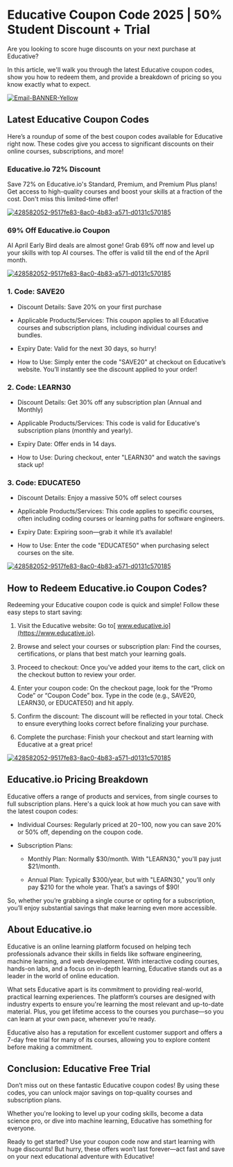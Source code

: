 # Educative Coupon Code 2025 | 50% Student Discount + Trial

Are you looking to score huge discounts on your next purchase at Educative?

In this article, we'll walk you through the latest Educative coupon codes, show you how to redeem them, and provide a breakdown of pricing so you know exactly what to expect.

[![Email-BANNER-Yellow](https://github.com/user-attachments/assets/1d957ca7-2615-47ea-8047-cd567edc6255)](https://www.educative.io)

## Latest Educative Coupon Codes

Here’s a roundup of some of the best coupon codes available for Educative right now. These codes give you access to significant discounts on their online courses, subscriptions, and more!

### Educative.io 72% Discount

Save 72% on Educative.io's Standard, Premium, and Premium Plus plans! Get access to high-quality courses and boost your skills at a fraction of the cost. Don't miss this limited-time offer!

[![428582052-9517fe83-8ac0-4b83-a571-d0131c570185](https://github.com/user-attachments/assets/c0616c2a-4362-4f55-baad-c644a20432cc)](https://www.educative.io/unlimited?aff=BbLr)

### 69% Off Educative.io Coupon

AI April Early Bird deals are almost gone! Grab 69% off now and level up your skills with top AI courses. The offer is valid till the end of the April month.

[![428582052-9517fe83-8ac0-4b83-a571-d0131c570185](https://github.com/user-attachments/assets/c0616c2a-4362-4f55-baad-c644a20432cc)](https://www.educative.io/unlimited?aff=BbLr)

### 1. Code: SAVE20

* Discount Details: Save 20% on your first purchase

* Applicable Products/Services: This coupon applies to all Educative courses and subscription plans, including individual courses and bundles.

* Expiry Date: Valid for the next 30 days, so hurry!

* How to Use: Simply enter the code "SAVE20" at checkout on Educative’s website. You’ll instantly see the discount applied to your order!

### 2. Code: LEARN30

* Discount Details: Get 30% off any subscription plan (Annual and Monthly)

* Applicable Products/Services: This code is valid for Educative's subscription plans (monthly and yearly).

* Expiry Date: Offer ends in 14 days.

* How to Use: During checkout, enter "LEARN30" and watch the savings stack up!

### 3. Code: EDUCATE50

* Discount Details: Enjoy a massive 50% off select courses

* Applicable Products/Services: This code applies to specific courses, often including coding courses or learning paths for software engineers.

* Expiry Date: Expiring soon—grab it while it’s available!

* How to Use: Enter the code "EDUCATE50" when purchasing select courses on the site.

[![428582052-9517fe83-8ac0-4b83-a571-d0131c570185](https://github.com/user-attachments/assets/c0616c2a-4362-4f55-baad-c644a20432cc)](https://www.educative.io/unlimited?aff=BbLr)

## How to Redeem Educative.io Coupon Codes?

Redeeming your Educative coupon code is quick and simple! Follow these easy steps to start saving:

1. Visit the Educative website: Go to[ www.educative.io](https://www.educative.io).

2. Browse and select your courses or subscription plan: Find the courses, certifications, or plans that best match your learning goals.

3. Proceed to checkout: Once you've added your items to the cart, click on the checkout button to review your order.

4. Enter your coupon code: On the checkout page, look for the “Promo Code” or “Coupon Code” box. Type in the code (e.g., SAVE20, LEARN30, or EDUCATE50) and hit apply.

5. Confirm the discount: The discount will be reflected in your total. Check to ensure everything looks correct before finalizing your purchase.

6. Complete the purchase: Finish your checkout and start learning with Educative at a great price!

[![428582052-9517fe83-8ac0-4b83-a571-d0131c570185](https://github.com/user-attachments/assets/c0616c2a-4362-4f55-baad-c644a20432cc)](https://www.educative.io/unlimited?aff=BbLr)

## Educative.io Pricing Breakdown

Educative offers a range of products and services, from single courses to full subscription plans. Here's a quick look at how much you can save with the latest coupon codes:

* Individual Courses: Regularly priced at $20-$100, now you can save 20% or 50% off, depending on the coupon code.

* Subscription Plans:

  * Monthly Plan: Normally $30/month. With "LEARN30," you'll pay just $21/month.

  * Annual Plan: Typically $300/year, but with "LEARN30," you’ll only pay $210 for the whole year. That’s a savings of $90!

So, whether you’re grabbing a single course or opting for a subscription, you’ll enjoy substantial savings that make learning even more accessible.

## About Educative.io

Educative is an online learning platform focused on helping tech professionals advance their skills in fields like software engineering, machine learning, and web development. With interactive coding courses, hands-on labs, and a focus on in-depth learning, Educative stands out as a leader in the world of online education.

What sets Educative apart is its commitment to providing real-world, practical learning experiences. The platform’s courses are designed with industry experts to ensure you're learning the most relevant and up-to-date material. Plus, you get lifetime access to the courses you purchase—so you can learn at your own pace, whenever you’re ready.

Educative also has a reputation for excellent customer support and offers a 7-day free trial for many of its courses, allowing you to explore content before making a commitment.

## Conclusion: Educative Free Trial

Don’t miss out on these fantastic Educative coupon codes! By using these codes, you can unlock major savings on top-quality courses and subscription plans.

Whether you're looking to level up your coding skills, become a data science pro, or dive into machine learning, Educative has something for everyone.

Ready to get started? Use your coupon code now and start learning with huge discounts! But hurry, these offers won’t last forever—act fast and save on your next educational adventure with Educative!
